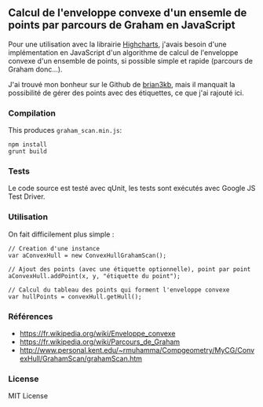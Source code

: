 ## Calcul de l'enveloppe convexe d'un ensemle de points par parcours de Graham en JavaScript

Pour une utilisation avec la librairie [Highcharts](http://www.highcharts.com/), j'avais besoin d'une implémentation en JavaScript d'un algorithme de calcul de l'enveloppe convexe d'un ensemble de points, si possible simple et rapide (parcours de Graham donc...).

J'ai trouvé mon bonheur sur le Github de [brian3kb](https://github.com/brian3kb/graham_scan_js), mais il manquait la possibilité de gérer des points avec des étiquettes, ce que j'ai rajouté ici.


### Compilation

This produces `graham_scan.min.js`:

	npm install
	grunt build


### Tests

Le code source est testé avec qUnit, les tests sont exécutés avec Google JS Test Driver.


### Utilisation

On fait difficilement plus simple :

    // Creation d'une instance
    var aConvexHull = new ConvexHullGrahamScan();

    // Ajout des points (avec une étiquette optionnelle), point par point
    aConvexHull.addPoint(x, y, "étiquette du point");

    // Calcul du tableau des points qui forment l'enveloppe convexe
    var hullPoints = convexHull.getHull();

    
### Références

* https://fr.wikipedia.org/wiki/Enveloppe_convexe
* https://fr.wikipedia.org/wiki/Parcours_de_Graham
* http://www.personal.kent.edu/~rmuhamma/Compgeometry/MyCG/ConvexHull/GrahamScan/grahamScan.htm


### License

MIT License
